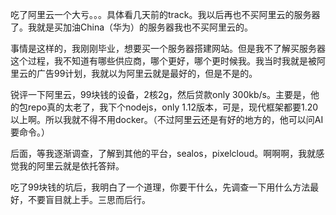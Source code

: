 吃了阿里云一个大亏。。。具体看几天前的track。我以后再也不买阿里云的服务器了。我就是买加油China（华为）的服务器我也不买阿里云的。

事情是这样的，我刚刚毕业，想要买一个服务器搭建网站。但是我不了解买服务器这个过程，我不知道有哪些供应商，哪个更好，哪个更时候我。我当时我就是被阿里云的广告99计划，我就以为阿里云就是最好的，但是不是的。

锐评一下阿里云，99块钱的设备，2核2g，然后贷款only 300kb/s。主要是，他的包repo真的太老了，我下个nodejs，only 1.12版本，可是，现代框架都要1.20以上啊。所以我就不得不用docker。（不过阿里云还是有好的地方的，他可以问AI要命令。）

后面，等我逐渐调查，了解到其他的平台，sealos，pixelcloud。啊啊啊，我就感觉我的阿里云就是依托答辩。

吃了99块钱的坑后，我明白了一个道理，你要干什么，先调查一下用什么方法最好，不要盲目就上手。三思而后行。